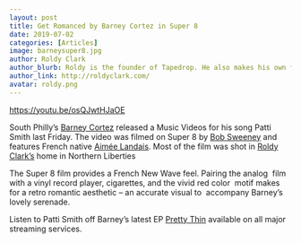 ```yaml
---
layout: post
title: Get Romanced by Barney Cortez in Super 8
date: 2019-07-02
categories: [Articles]
image: barneysuper8.jpg
author: Roldy Clark
author_blurb: Roldy is the founder of Tapedrop. He also makes his own films and music.
author_link: http://roldyclark.com/
avatar: roldy.png
---
```


https://youtu.be/osQJwtHJaOE

South Philly’s [Barney Cortez](https://www.instagram.com/barney.cortez/) released a Music Videos for his song Patti Smith last Friday. The video was filmed on Super 8 by [Bob Sweeney](https://www.instagram.com/sweeneybob/) and features French native [Aimée Landais](https://www.instagram.com/landais_m/). Most of the film was shot in [Roldy Clark’s](https://www.instagram.com/roldyclark/) home in Northern Liberties

The Super 8 film provides a French New Wave feel. Pairing the analog  film with a vinyl record player, cigarettes, and the vivid red color  motif makes for a retro romantic aesthetic – an accurate visual to  accompany Barney’s lovely serenade.

Listen to Patti Smith off Barney’s latest EP [Pretty Thin](https://linktr.ee/barney.cortez) available on all major streaming services.
